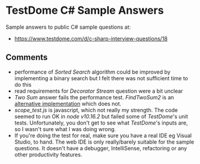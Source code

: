 # TestDome C# Sample Answers
Sample answers to public C# sample questions at:<p>
* https://www.testdome.com/d/c-sharp-interview-questions/18

## Comments
* performance of _Sorted Search_ algorithm could be improved by implementing a binary search
  but I felt there was not sufficient time to do this
* read requirements for _Decorator Stream_ question were a bit unclear
* _Two Sum_ answer fails the performance test.
  _FindTwoSum2_ is an [alternative implementation](https://stackoverflow.com/questions/36506164/find-two-sum-function-in-c-sharp) which does not.
* _scope_test.js_ is javascript, which not really my strength.
  The code seemed to run OK in _node v10.16.2_ but failed some of _TestDome_'s unit tests.
  Unfortunately, you don't get to see what _TestDome_'s inputs are, so I wasn't sure what
  I was doing wrong.
* If you're doing the test for real, make sure you have a real IDE eg Visual Studio,
  to hand.  The web IDE is only really/barely suitable for the sample questions.
  It doesn't have a debugger, IntelliSense, refactoring or any other productivity features.
 

